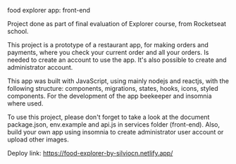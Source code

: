 food explorer app: front-end

Project done as part of final evaluation of Explorer course, from Rocketseat school.

This project is a prototype of a restaurant app, for making orders and payments, where you check your current order and all your orders.
Is needed to create an account to use the app. It's also possible to create and administrator account.

This app was built with JavaScript, using mainly nodejs and reactjs, with the following structure: components, migrations, states, hooks, icons, styled components. For the development of the app beekeeper and insomnia where used.

To use this project, please don't forget to take a look at the document package.json, env.example and api.js in services folder (front-end). Also, build your own app using insomnia to create administrator user account or upload other images.

Deploy link: https://food-explorer-by-silviocn.netlify.app/